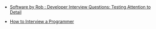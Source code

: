 
- [Software by Rob : Developer Interview Questions: Testing Attention to Detail](/2006/09/software-by-rob-developer-interview-questions-testing-attention-to-detail/)

- [How to Interview a Programmer](/2006/02/how-to-interview-a-programmer/)
